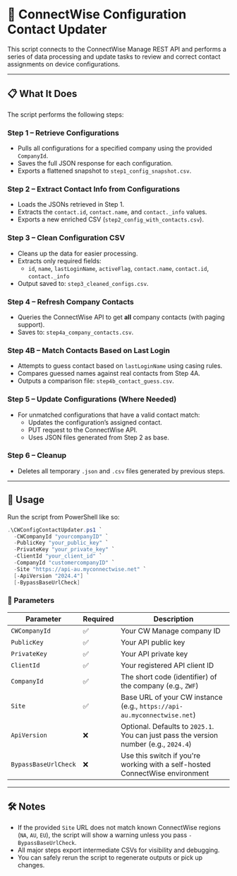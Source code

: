 # 🔧 ConnectWise Configuration Contact Updater

This script connects to the ConnectWise Manage REST API and performs a series of data processing and update tasks to review and correct contact assignments on device configurations.

---

## 📋 What It Does

The script performs the following steps:

### **Step 1 – Retrieve Configurations**
- Pulls all configurations for a specified company using the provided `CompanyId`.
- Saves the full JSON response for each configuration.
- Exports a flattened snapshot to `step1_config_snapshot.csv`.

### **Step 2 – Extract Contact Info from Configurations**
- Loads the JSONs retrieved in Step 1.
- Extracts the `contact.id`, `contact.name`, and `contact._info` values.
- Exports a new enriched CSV (`step2_config_with_contacts.csv`).

### **Step 3 – Clean Configuration CSV**
- Cleans up the data for easier processing.
- Extracts only required fields:
  - `id`, `name`, `lastLoginName`, `activeFlag`, `contact.name`, `contact.id`, `contact._info`
- Output saved to: `step3_cleaned_configs.csv`.

### **Step 4 – Refresh Company Contacts**
- Queries the ConnectWise API to get **all** company contacts (with paging support).
- Saves to: `step4a_company_contacts.csv`.

### **Step 4B – Match Contacts Based on Last Login**
- Attempts to guess contact based on `lastLoginName` using casing rules.
- Compares guessed names against real contacts from Step 4A.
- Outputs a comparison file: `step4b_contact_guess.csv`.

### **Step 5 – Update Configurations (Where Needed)**
- For unmatched configurations that have a valid contact match:
  - Updates the configuration’s assigned contact.
  - PUT request to the ConnectWise API.
  - Uses JSON files generated from Step 2 as base.

### **Step 6 – Cleanup**
- Deletes all temporary `.json` and `.csv` files generated by previous steps.

---

## 🚀 Usage

Run the script from PowerShell like so:

```powershell
.\CWConfigContactUpdater.ps1 `
  -CWCompanyId "yourcompanyID" `
  -PublicKey "your_public_key" `
  -PrivateKey "your_private_key" `
  -ClientId "your_client_id" `
  -CompanyId "customercompanyID" `
  -Site "https://api-au.myconnectwise.net" `
  [-ApiVersion "2024.4"] `
  [-BypassBaseUrlCheck]
```

### 🧩 Parameters

| Parameter            | Required | Description |
|----------------------|----------|-------------|
| `CWCompanyId`        | ✅       | Your CW Manage company ID |
| `PublicKey`          | ✅       | Your API public key |
| `PrivateKey`         | ✅       | Your API private key |
| `ClientId`           | ✅       | Your registered API client ID |
| `CompanyId`          | ✅       | The short code (identifier) of the company (e.g., `ZWF`) |
| `Site`               | ✅       | Base URL of your CW instance (e.g., `https://api-au.myconnectwise.net`) |
| `ApiVersion`         | ❌       | Optional. Defaults to `2025.1`. You can just pass the version number (e.g., `2024.4`) |
| `BypassBaseUrlCheck` | ❌       | Use this switch if you're working with a self-hosted ConnectWise environment |

---

## 🛠 Notes

- If the provided `Site` URL does not match known ConnectWise regions (`NA`, `AU`, `EU`), the script will show a warning unless you pass `-BypassBaseUrlCheck`.
- All major steps export intermediate CSVs for visibility and debugging.
- You can safely rerun the script to regenerate outputs or pick up changes.
